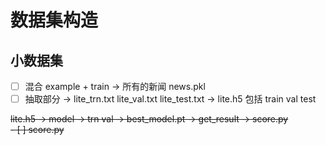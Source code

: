 # 数据集构造
## 小数据集
- [ ] 混合 example + train -> 所有的新闻 news.pkl
- [ ] 抽取部分 -> lite_trn.txt lite_val.txt lite_test.txt -> lite.h5 包括 train val test  

~~lite.h5 -> model -> trn val -> best_model.pt -> get_result -> score.py~~  
~~- [ ] score.py~~

